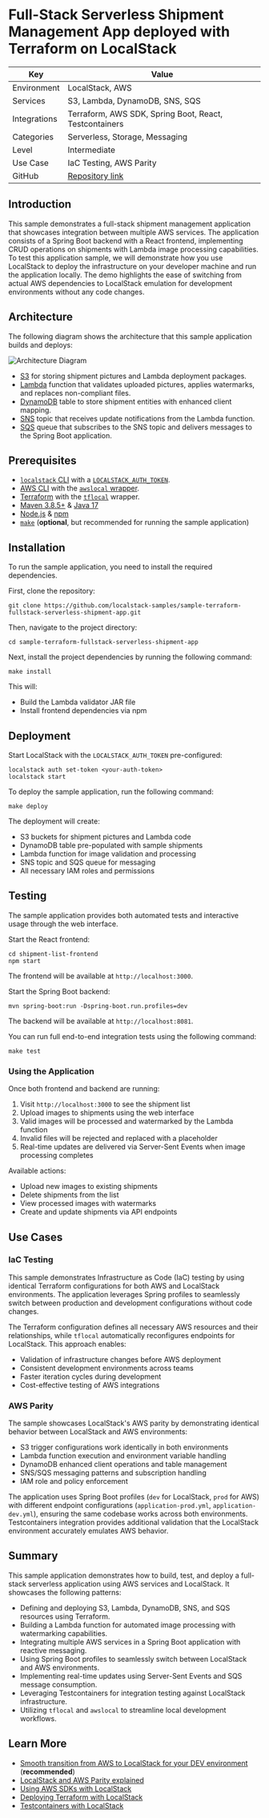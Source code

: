 # Full-Stack Serverless Shipment Management App deployed with Terraform on LocalStack

| Key          | Value                                                                                                     |
| ------------ | --------------------------------------------------------------------------------------------------------- |
| Environment  | LocalStack, AWS                                                                                           |
| Services     | S3, Lambda, DynamoDB, SNS, SQS                                                                            |
| Integrations | Terraform, AWS SDK, Spring Boot, React, Testcontainers                                                    |
| Categories   | Serverless, Storage, Messaging                                                                            |
| Level        | Intermediate                                                                                              |
| Use Case     | IaC Testing, AWS Parity                                                                                   |
| GitHub       | [Repository link](https://github.com/localstack-samples/sample-terraform-fullstack-serverless-shipment-app)     |

## Introduction

This sample demonstrates a full-stack shipment management application that showcases integration between multiple AWS services. The application consists of a Spring Boot backend with a React frontend, implementing CRUD operations on shipments with Lambda image processing capabilities. To test this application sample, we will demonstrate how you use LocalStack to deploy the infrastructure on your developer machine and run the application locally. The demo highlights the ease of switching from actual AWS dependencies to LocalStack emulation for development environments without any code changes.

## Architecture

The following diagram shows the architecture that this sample application builds and deploys:

![Architecture Diagram](app_diagram.png)

-   [S3](https://docs.localstack.cloud/aws/services/s3/) for storing shipment pictures and Lambda deployment packages.
-   [Lambda](https://docs.localstack.cloud/aws/services/lambda/) function that validates uploaded pictures, applies watermarks, and replaces non-compliant files.
-   [DynamoDB](https://docs.localstack.cloud/aws/services/dynamodb/) table to store shipment entities with enhanced client mapping.
-   [SNS](https://docs.localstack.cloud/aws/services/sns/) topic that receives update notifications from the Lambda function.
-   [SQS](https://docs.localstack.cloud/aws/services/sqs/) queue that subscribes to the SNS topic and delivers messages to the Spring Boot application.

## Prerequisites

- [`localstack` CLI](https://docs.localstack.cloud/getting-started/installation/#localstack-cli) with a [`LOCALSTACK_AUTH_TOKEN`](https://docs.localstack.cloud/getting-started/auth-token/).
- [AWS CLI](https://docs.localstack.cloud/user-guide/integrations/aws-cli/) with the [`awslocal` wrapper](https://docs.localstack.cloud/user-guide/integrations/aws-cli/#localstack-aws-cli-awslocal).
- [Terraform](https://docs.localstack.cloud/user-guide/integrations/terraform/) with the [`tflocal`](https://github.com/localstack/terraform-local) wrapper.
- [Maven 3.8.5+](https://maven.apache.org/install.html) & [Java 17](https://www.java.com/en/download/help/download_options.html)
- [Node.js](https://nodejs.org/en/download/) & [npm](https://docs.npmjs.com/downloading-and-installing-node-js-and-npm)
- [`make`](https://www.gnu.org/software/make/) (**optional**, but recommended for running the sample application)

## Installation

To run the sample application, you need to install the required dependencies.

First, clone the repository:

```shell
git clone https://github.com/localstack-samples/sample-terraform-fullstack-serverless-shipment-app.git
```

Then, navigate to the project directory:

```shell
cd sample-terraform-fullstack-serverless-shipment-app
```

Next, install the project dependencies by running the following command:

```shell
make install
```

This will:
- Build the Lambda validator JAR file
- Install frontend dependencies via npm

## Deployment

Start LocalStack with the `LOCALSTACK_AUTH_TOKEN` pre-configured:

```shell
localstack auth set-token <your-auth-token>
localstack start
```

To deploy the sample application, run the following command:

```shell
make deploy
```

The deployment will create:

- S3 buckets for shipment pictures and Lambda code
- DynamoDB table pre-populated with sample shipments
- Lambda function for image validation and processing
- SNS topic and SQS queue for messaging
- All necessary IAM roles and permissions


## Testing

The sample application provides both automated tests and interactive usage through the web interface.

Start the React frontend:

```shell
cd shipment-list-frontend
npm start
```

The frontend will be available at `http://localhost:3000`.

Start the Spring Boot backend:

```shell
mvn spring-boot:run -Dspring-boot.run.profiles=dev
```

The backend will be available at `http://localhost:8081`.

You can run full end-to-end integration tests using the following command:

```shell
make test
```


### Using the Application

Once both frontend and backend are running:

1. Visit `http://localhost:3000` to see the shipment list
2. Upload images to shipments using the web interface
3. Valid images will be processed and watermarked by the Lambda function
4. Invalid files will be rejected and replaced with a placeholder
5. Real-time updates are delivered via Server-Sent Events when image processing completes

Available actions:

- Upload new images to existing shipments
- Delete shipments from the list
- View processed images with watermarks
- Create and update shipments via API endpoints


## Use Cases

### IaC Testing

This sample demonstrates Infrastructure as Code (IaC) testing by using identical Terraform configurations for both AWS and LocalStack environments. The application leverages Spring profiles to seamlessly switch between production and development configurations without code changes.

The Terraform configuration defines all necessary AWS resources and their relationships, while `tflocal` automatically reconfigures endpoints for LocalStack. This approach enables:

- Validation of infrastructure changes before AWS deployment
- Consistent development environments across teams
- Faster iteration cycles during development
- Cost-effective testing of AWS integrations

### AWS Parity

The sample showcases LocalStack's AWS parity by demonstrating identical behavior between LocalStack and AWS environments:

- S3 trigger configurations work identically in both environments
- Lambda function execution and environment variable handling
- DynamoDB enhanced client operations and table management
- SNS/SQS messaging patterns and subscription handling
- IAM role and policy enforcement

The application uses Spring Boot profiles (`dev` for LocalStack, `prod` for AWS) with different endpoint configurations (`application-prod.yml`,  `application-dev.yml`), ensuring the same codebase works across both environments. Testcontainers integration provides additional validation that the LocalStack environment accurately emulates AWS behavior.

## Summary

This sample application demonstrates how to build, test, and deploy a full-stack serverless application using AWS services and LocalStack. It showcases the following patterns:

- Defining and deploying S3, Lambda, DynamoDB, SNS, and SQS resources using Terraform.
- Building a Lambda function for automated image processing with watermarking capabilities.  
- Integrating multiple AWS services in a Spring Boot application with reactive messaging.
- Using Spring Boot profiles to seamlessly switch between LocalStack and AWS environments.
- Implementing real-time updates using Server-Sent Events and SQS message consumption.
- Leveraging Testcontainers for integration testing against LocalStack infrastructure.
- Utilizing `tflocal` and `awslocal` to streamline local development workflows.

## Learn More

- [Smooth transition from AWS to LocalStack for your DEV environment](https://hashnode.localstack.cloud/smooth-transition-from-aws-to-localstack-for-your-dev-environment) (**recommended**)
- [LocalStack and AWS Parity explained](https://blog.localstack.cloud/2022-08-04-parity-explained/)
- [Using AWS SDKs with LocalStack](https://docs.localstack.cloud/aws/integrations/aws-sdks/)
- [Deploying Terraform with LocalStack](https://docs.localstack.cloud/user-guide/integrations/terraform/)
- [Testcontainers with LocalStack](https://docs.localstack.cloud/user-guide/integrations/testcontainers/) 
